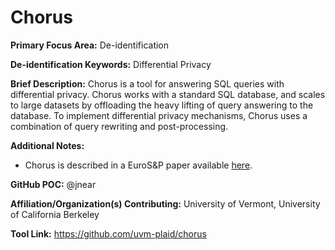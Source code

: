 # Chorus

**Primary Focus Area:** De-identification

**De-identification Keywords:** Differential Privacy

**Brief Description:** Chorus is a tool for answering SQL queries with differential privacy. Chorus works with a standard SQL database, and scales to large datasets by offloading the heavy lifting of query answering to the database. To implement differential privacy mechanisms, Chorus uses a combination of query rewriting and post-processing.

**Additional Notes:** 
- Chorus is described in a EuroS&P paper available [here](https://ieeexplore.ieee.org/document/9230409).

**GitHub POC:** @jnear

**Affiliation/Organization(s) Contributing:** University of Vermont, University of California Berkeley

**Tool Link:** https://github.com/uvm-plaid/chorus

